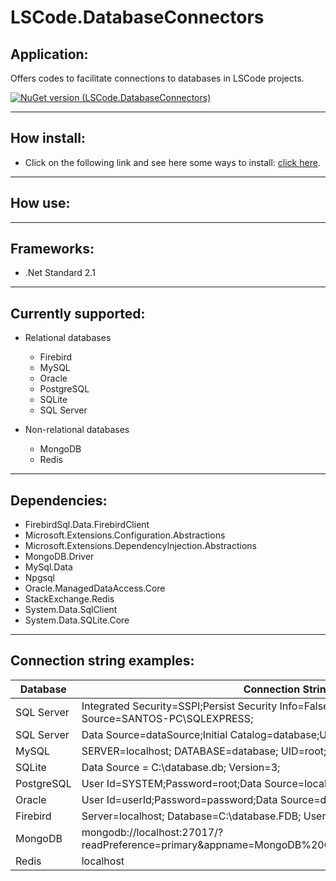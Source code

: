 # LSCode.DatabaseConnectors

## Application:
Offers codes to facilitate connections to databases in LSCode projects.

[![NuGet version (LSCode.DatabaseConnectors)](https://img.shields.io/nuget/v/LSCode.DatabaseConnectors.svg?style=flat-square)](https://www.nuget.org/packages/LSCode.DatabaseConnectors)

---

## How install:
- Click on the following link and see here some ways to install: [click here](https://www.nuget.org/packages/LSCode.DatabaseConnectors "LSCode.DatabaseConnectors page on nuget.org").

---

## How use:


---

## Frameworks:
- .Net Standard 2.1

---

## Currently supported:

- Relational databases
  - Firebird
  - MySQL
  - Oracle
  - PostgreSQL
  - SQLite
  - SQL Server

- Non-relational databases
  - MongoDB
  - Redis

---

## Dependencies:
- FirebirdSql.Data.FirebirdClient
- Microsoft.Extensions.Configuration.Abstractions
- Microsoft.Extensions.DependencyInjection.Abstractions
- MongoDB.Driver
- MySql.Data
- Npgsql
- Oracle.ManagedDataAccess.Core
- StackExchange.Redis
- System.Data.SqlClient
- System.Data.SQLite.Core

---

## Connection string examples:

| Database | Connection String |
|--|--|
| SQL Server | Integrated Security=SSPI;Persist Security Info=False;Initial Catalog=database;Data Source=SANTOS-PC\SQLEXPRESS; |
| SQL Server | Data Source=dataSource;Initial Catalog=database;User Id=user;Password=password; |
| MySQL | SERVER=localhost; DATABASE=database; UID=root; PASSWORD=root; |
| SQLite | Data Source = C:\database.db; Version=3; |
| PostgreSQL | User Id=SYSTEM;Password=root;Data Source=localhost:1521/xe; |
| Oracle | User Id=userId;Password=password;Data Source=dataSource; |
| Firebird | Server=localhost; Database=C:\database.FDB; User=SYSDBA; Password=masterkey; |
| MongoDB | mongodb://localhost:27017/?readPreference=primary&appname=MongoDB%20Compass%20Community&ssl=false |
| Redis | localhost |
